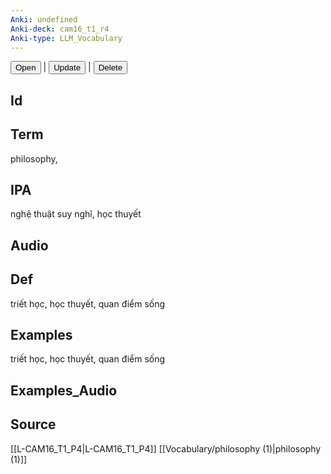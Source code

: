 ```yaml
---
Anki: undefined
Anki-deck: cam16_t1_r4
Anki-type: LLM_Vocabulary
---
```

<button class="anki-btn-open">Open</button> | <button class="anki-btn-update">Update</button> | <button class="anki-btn-delete">Delete</button>

## Id

## Term
philosophy,
## IPA
nghệ thuật suy nghĩ, học thuyết

## Audio

## Def
triết học, học thuyết, quan điểm sống
## Examples
triết học, học thuyết, quan điểm sống
## Examples_Audio

## Source
 [[L-CAM16_T1_P4|L-CAM16_T1_P4]]
[[Vocabulary/philosophy (1)|philosophy (1)]]